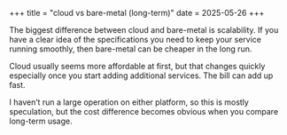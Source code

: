 +++
title = "cloud vs bare-metal (long-term)"
date = 2025-05-26
+++

The biggest difference between cloud and bare-metal is scalability. If you have a clear idea of the specifications you need to keep your service running smoothly, then bare-metal can be cheaper in the long run.

Cloud usually seems more affordable at first, but that changes quickly especially once you start adding additional services. The bill can add up fast.

I haven’t run a large operation on either platform, so this is mostly speculation, but the cost difference becomes obvious when you compare long-term usage.